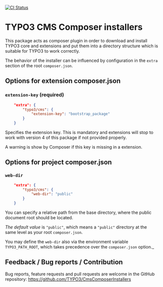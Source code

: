 [![CI Status](https://github.com/TYPO3/CmsComposerInstallers/workflows/CI/badge.svg?branch=master)](https://github.com/TYPO3/CmsComposerInstallers/actions?query=workflow%3ACI)

# TYPO3 CMS Composer installers

This package acts as composer plugin in order to download and install TYPO3
core and extensions and put them into a directory structure which is suitable
for TYPO3 to work correctly.

The behavior of the installer can be influenced by configuration in the `extra`
section of the root `composer.json`.

## Options for extension composer.json

### `extension-key` (required)

```json
    "extra": {
        "typo3/cms": {
            "extension-key": "bootstrap_package"
        }
    }
```

Specifies the extension key. This is mandatory and extensions will stop to work
with version 4 of this package if not provided properly.

A warning is show by Composer if this key is missing in a extension.

## Options for project composer.json

### `web-dir`

```json
    "extra": {
        "typo3/cms": {
            "web-dir": "public"
        }
    }
```

You can specify a relative path from the base directory, where the public
document root should be located.

*The default value* is `"public"`, which means a `"public"` directory at the
same level as your root `composer.json`.

You may define the `web-dir` also via the environment variable `TYPO3_PATH_ROOT`, which takes precedence over the `composer.json` option._

## Feedback / Bug reports / Contribution

Bug reports, feature requests and pull requests are welcome in the GitHub
repository: <https://github.com/TYPO3/CmsComposerInstallers>

